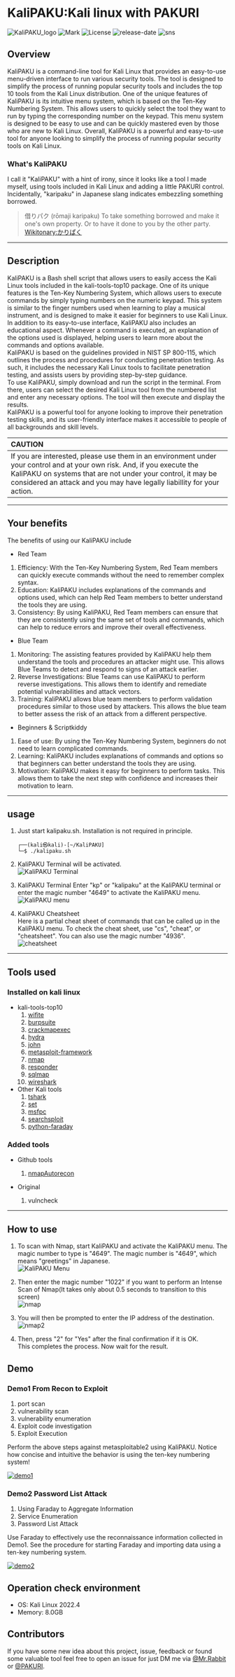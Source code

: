 # KaliPAKU:Kali linux with PAKURI

![KaliPAKU_logo](img/KaliPAKU_logo.png)
![Mark](https://img.shields.io/badge/PAKURI-Mark%20V-green)
![License](https://img.shields.io/github/license/01rabbit/KaliPAKU)
![release-date](https://img.shields.io/github/release-date/01rabbit/KaliPAKU)
![sns](https://img.shields.io/twitter/follow/PAKURI9?label=PAKURI&style=social)

## Overview

KaliPAKU is a command-line tool for Kali Linux that provides an easy-to-use menu-driven interface to run various security tools. The tool is designed to simplify the process of running popular security tools and includes the top 10 tools from the Kali Linux distribution.
One of the unique features of KaliPAKU is its intuitive menu system, which is based on the Ten-Key Numbering System. This allows users to quickly select the tool they want to run by typing the corresponding number on the keypad. This menu system is designed to be easy to use and can be quickly mastered even by those who are new to Kali Linux.
Overall, KaliPAKU is a powerful and easy-to-use tool for anyone looking to simplify the process of running popular security tools on Kali Linux.

### What's KaliPAKU

I call it "KaliPAKU" with a hint of irony, since it looks like a tool I made myself, using tools included in Kali Linux and adding a little PAKURI control.
Incidentally, "karipaku" in Japanese slang indicates embezzling something borrowed.
> 借りパク (rōmaji karipaku)
> To take something borrowed and make it one's own property. Or to have it done to you by the other party.
> [Wikitonary:かりぱく](https://en.wiktionary.org/wiki/%E3%81%8B%E3%82%8A%E3%81%B1%E3%81%8F "かりぱく")

---

## Description

KaliPAKU is a Bash shell script that allows users to easily access the Kali Linux tools included in the kali-tools-top10 package. One of its unique features is the Ten-Key Numbering System, which allows users to execute commands by simply typing numbers on the numeric keypad. This system is similar to the finger numbers used when learning to play a musical instrument, and is designed to make it easier for beginners to use Kali Linux.  
In addition to its easy-to-use interface, KaliPAKU also includes an educational aspect. Whenever a command is executed, an explanation of the options used is displayed, helping users to learn more about the commands and options available.  
KaliPAKU is based on the guidelines provided in NIST SP 800-115, which outlines the process and procedures for conducting penetration testing. As such, it includes the necessary Kali Linux tools to facilitate penetration testing, and assists users by providing step-by-step guidance.  
To use KaliPAKU, simply download and run the script in the terminal. From there, users can select the desired Kali Linux tool from the numbered list and enter any necessary options. The tool will then execute and display the results.  
KaliPAKU is a powerful tool for anyone looking to improve their penetration testing skills, and its user-friendly interface makes it accessible to people of all backgrounds and skill levels. 


|CAUTION|
|:--- |
|If you are interested, please use them in an environment under your control and at your own risk. And, if you execute the KaliPAKU on systems that are not under your control, it may be considered an attack and you may have legally liabillity for your action.|
---

## Your benefits

The benefits of using our KaliPAKU include

- Red Team  
1. Efficiency: With the Ten-Key Numbering System, Red Team members can quickly execute commands without the need to remember complex syntax.
2. Education: KaliPAKU includes explanations of the commands and options used, which can help Red Team members to better understand the tools they are using.
3. Consistency: By using KaliPAKU, Red Team members can ensure that they are consistently using the same set of tools and commands, which can help to reduce errors and improve their overall effectiveness.

- Blue Team  
1. Monitoring: The assisting features provided by KaliPAKU help them understand the tools and procedures an attacker might use. This allows Blue Teams to detect and respond to signs of an attack earlier.
2. Reverse Investigations: Blue Teams can use KaliPAKU to perform reverse investigations. This allows them to identify and remediate potential vulnerabilities and attack vectors.
3. Training: KaliPAKU allows blue team members to perform validation procedures similar to those used by attackers. This allows the blue team to better assess the risk of an attack from a different perspective.

- Beginners & Scriptkiddy  
1. Ease of use: By using the Ten-Key Numbering System, beginners do not need to learn complicated commands.
2. Learning: KaliPAKU includes explanations of commands and options so that beginners can better understand the tools they are using.
3. Motivation: KaliPAKU makes it easy for beginners to perform tasks. This allows them to take the next step with confidence and increases their motivation to learn.

---

## usage

1. Just start kalipaku.sh. Installation is not required in principle.  

    ``` shell
    ┌──(kali㉿kali)-[~/KaliPAKU]
    └─$ ./kalipaku.sh
    ```

2. KaliPAKU Terminal will be activated.  
    ![KaliPAKU Terminal](https://user-images.githubusercontent.com/16553787/200162688-e8f11bce-890b-4af2-b58b-a284145ac24b.png)  
3. KaliPAKU Terminal
Enter "kp" or "kalipaku" at the KaliPAKU terminal or enter the magic number "4649" to activate the KaliPAKU menu.  
    ![KaliPAKU menu](https://user-images.githubusercontent.com/16553787/200162700-e34f1a4d-14f3-4b47-8cf4-0fd454158026.png)  
4. KaliPAKU Cheatsheet  
Here is a partial cheat sheet of commands that can be called up in the KaliPAKU menu. To check the cheat sheet, use "cs", "cheat", or "cheatsheet". You can also use the magic number "4936".  
    ![cheatsheet](https://user-images.githubusercontent.com/16553787/200162706-4f6231c5-d96e-4788-8d64-786f949c2ff1.png)

---

## Tools used

### Installed on kali linux

- kali-tools-top10
  1. [wifite](https://www.kali.org/tools/wifite/)
  2. [burpsuite](https://www.kali.org/tools/burpsuite/)
  3. [crackmapexec](https://www.kali.org/tools/crackmapexec/)
  4. [hydra](https://www.kali.org/tools/hydra/)
  5. [john](https://www.kali.org/tools/john/)
  6. [metasploit-framework](https://www.kali.org/tools/metasploit-framework/)
  7. [nmap](https://www.kali.org/tools/nmap/)
  8. [responder](https://www.kali.org/tools/responder/)
  9. [sqlmap](https://www.kali.org/tools/sqlmap/)
  10. [wireshark](https://www.kali.org/tools/wireshark/)
- Other Kali tools
  1. [tshark](https://www.kali.org/tools/wireshark/#tshark)
  2. [set](https://www.kali.org/tools/set/#setoolkit)
  3. [msfpc](https://www.kali.org/tools/msfpc/)
  4. [searchsploit](https://www.kali.org/tools/exploitdb/#searchsploit)
  5. [python-faraday](https://www.kali.org/tools/python-faraday)

### Added tools

- Github tools
  1. [nmapAutorecon](https://github.com/21y4d/nmapAutomator)

- Original
  1. vulncheck

---

## How to use

1. To scan with Nmap, start KaliPAKU and activate the KaliPAKU menu. The magic number to type is "4649". The magic number is "4649", which means "greetings" in Japanese.  
    ![KaliPAKU Menu](https://user-images.githubusercontent.com/16553787/200162700-e34f1a4d-14f3-4b47-8cf4-0fd454158026.png)  
2. Then enter the magic number "1022" if you want to perform an Intense Scan of Nmap(It takes only about 0.5 seconds to transition to this screen)  
   ![nmap](https://user-images.githubusercontent.com/16553787/200163893-d712c21e-da9c-460c-91d3-1f39a363e5f0.png)  

3. You will then be prompted to enter the IP address of the destination.  
    ![nmap2](https://user-images.githubusercontent.com/16553787/200163894-cb256bf1-1ddf-46ca-a3b0-acfd83a120fb.png)  
4. Then, press "2" for "Yes" after the final confirmation if it is OK.  
This completes the process. Now wait for the result.  

## Demo

### Demo1 From Recon to Exploit

1. port scan
2. vulnerability scan
3. vulnerability enumeration
4. Exploit code investigation
5. Exploit Execution

Perform the above steps against metasploitable2 using KaliPAKU. Notice how concise and intuitive the behavior is using the ten-key numbering system!

[![demo1](https://user-images.githubusercontent.com/16553787/220332167-1b802cd4-0b19-4cab-b812-fa5c68104c87.png)
](https://youtu.be/da9q_re48XM)

### Demo2 Password List Attack

1. Using Faraday to Aggregate Information
2. Service Enumeration
3. Password List Attack

Use Faraday to effectively use the reconnaissance information collected in Demo1. See the procedure for starting Faraday and importing data using a ten-key numbering system.

[![demo2](https://user-images.githubusercontent.com/16553787/220333705-847f55eb-9171-4bec-809b-9ac69c364240.png)
](https://youtu.be/F5w3mfQElBk)

## Operation check environment

- OS: Kali Linux 2022.4
- Memory: 8.0GB

## Contributors

If you have some new idea about this project, issue, feedback or found some valuable tool feel free to open an issue for just DM me via [@Mr.Rabbit](https://twitter.com/01ra66it) or [@PAKURI](https://twitter.com/PAKURI9).
